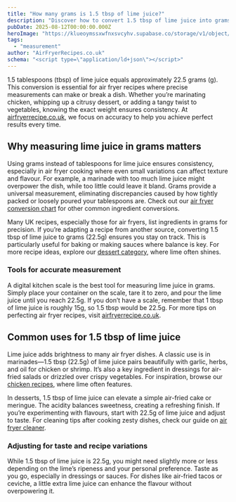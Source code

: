 ```yaml
---
title: "How many grams is 1.5 tbsp of lime juice?"
description: "Discover how to convert 1.5 tbsp of lime juice into grams for precise air fryer recipes. Get accurate measurements in seconds!"
pubDate: 2025-08-12T00:00:00.000Z
heroImage: "https://klueoymssxwfnxsvcyhv.supabase.co/storage/v1/object/public/md/how-many-grams-is-1-5-tbsp-lime-juice-1c364c61.webp"
tags:
  - "measurement"
author: "AirFryerRecipes.co.uk"
schema: "<script type=\"application/ld+json\"></script>"
---
```


<p>1.5 tablespoons (tbsp) of lime juice equals approximately 22.5 grams (g). This conversion is essential for air fryer recipes where precise measurements can make or break a dish. Whether you’re marinating chicken, whipping up a citrusy dessert, or adding a tangy twist to vegetables, knowing the exact weight ensures consistency. At <a href=https://www.airfryerrecipe.co.uk>airfryerrecipe.co.uk</a>, we focus on accuracy to help you achieve perfect results every time.</p>  

<h2>Why measuring lime juice in grams matters</h2>  
<p>Using grams instead of tablespoons for lime juice ensures consistency, especially in air fryer cooking where even small variations can affect texture and flavour. For example, a marinade with too much lime juice might overpower the dish, while too little could leave it bland. Grams provide a universal measurement, eliminating discrepancies caused by how tightly packed or loosely poured your tablespoons are. Check out our <a href=https://www.airfryerrecipe.co.uk/air-fryer-conversion-chart>air fryer conversion chart</a> for other common ingredient conversions.</p>  

<p>Many UK recipes, especially those for air fryers, list ingredients in grams for precision. If you’re adapting a recipe from another source, converting 1.5 tbsp of lime juice to grams (22.5g) ensures you stay on track. This is particularly useful for baking or making sauces where balance is key. For more recipe ideas, explore our <a href=https://www.airfryerrecipe.co.uk/recipe-category/dessert>dessert category</a>, where lime often shines.</p>  

<h3>Tools for accurate measurement</h3>  
<p>A digital kitchen scale is the best tool for measuring lime juice in grams. Simply place your container on the scale, tare it to zero, and pour the lime juice until you reach 22.5g. If you don’t have a scale, remember that 1 tbsp of lime juice is roughly 15g, so 1.5 tbsp would be 22.5g. For more tips on perfecting air fryer recipes, visit <a href=https://www.airfryerrecipe.co.uk>airfryerrecipe.co.uk</a>.</p>  

<h2>Common uses for 1.5 tbsp of lime juice</h2>  
<p>Lime juice adds brightness to many air fryer dishes. A classic use is in marinades—1.5 tbsp (22.5g) of lime juice pairs beautifully with garlic, herbs, and oil for chicken or shrimp. It’s also a key ingredient in dressings for air-fried salads or drizzled over crispy vegetables. For inspiration, browse our <a href=https://www.airfryerrecipe.co.uk/recipe-category/chicken>chicken recipes</a>, where lime often features.</p>  

<p>In desserts, 1.5 tbsp of lime juice can elevate a simple air-fried cake or meringue. The acidity balances sweetness, creating a refreshing finish. If you’re experimenting with flavours, start with 22.5g of lime juice and adjust to taste. For cleaning tips after cooking zesty dishes, check our guide on <a href=https://www.airfryerrecipe.co.uk/air-fryer-cleaner>air fryer cleaner</a>.</p>  

<h3>Adjusting for taste and recipe variations</h3>  
<p>While 1.5 tbsp of lime juice is 22.5g, you might need slightly more or less depending on the lime’s ripeness and your personal preference. Taste as you go, especially in dressings or sauces. For dishes like air-fried tacos or ceviche, a little extra lime juice can enhance the flavour without overpowering it.</p>